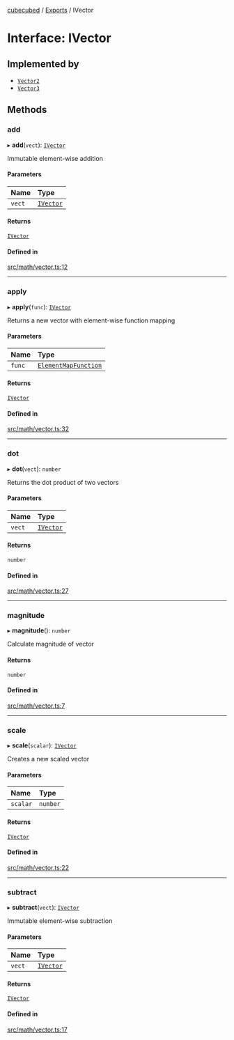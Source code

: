 [cubecubed](/reference/README.md) / [Exports](/reference/modules.md) / IVector

# Interface: IVector

## Implemented by

- [`Vector2`](/reference/classes/Vector2.md)
- [`Vector3`](/reference/classes/Vector3.md)

## Methods

### add

▸ **add**(`vect`): [`IVector`](/reference/interfaces/IVector.md)

Immutable element-wise addition

#### Parameters

| Name | Type |
| :------ | :------ |
| `vect` | [`IVector`](/reference/interfaces/IVector.md) |

#### Returns

[`IVector`](/reference/interfaces/IVector.md)

#### Defined in

[src/math/vector.ts:12](https://github.com/imaphatduc/cubecubed/blob/0c47e8e/src/math/vector.ts#L12)

___

### apply

▸ **apply**(`func`): [`IVector`](/reference/interfaces/IVector.md)

Returns a new vector with element-wise function mapping

#### Parameters

| Name | Type |
| :------ | :------ |
| `func` | [`ElementMapFunction`](/reference/types/ElementMapFunction.md) |

#### Returns

[`IVector`](/reference/interfaces/IVector.md)

#### Defined in

[src/math/vector.ts:32](https://github.com/imaphatduc/cubecubed/blob/0c47e8e/src/math/vector.ts#L32)

___

### dot

▸ **dot**(`vect`): `number`

Returns the dot product of two vectors

#### Parameters

| Name | Type |
| :------ | :------ |
| `vect` | [`IVector`](/reference/interfaces/IVector.md) |

#### Returns

`number`

#### Defined in

[src/math/vector.ts:27](https://github.com/imaphatduc/cubecubed/blob/0c47e8e/src/math/vector.ts#L27)

___

### magnitude

▸ **magnitude**(): `number`

Calculate magnitude of vector

#### Returns

`number`

#### Defined in

[src/math/vector.ts:7](https://github.com/imaphatduc/cubecubed/blob/0c47e8e/src/math/vector.ts#L7)

___

### scale

▸ **scale**(`scalar`): [`IVector`](/reference/interfaces/IVector.md)

Creates a new scaled vector

#### Parameters

| Name | Type |
| :------ | :------ |
| `scalar` | `number` |

#### Returns

[`IVector`](/reference/interfaces/IVector.md)

#### Defined in

[src/math/vector.ts:22](https://github.com/imaphatduc/cubecubed/blob/0c47e8e/src/math/vector.ts#L22)

___

### subtract

▸ **subtract**(`vect`): [`IVector`](/reference/interfaces/IVector.md)

Immutable element-wise subtraction

#### Parameters

| Name | Type |
| :------ | :------ |
| `vect` | [`IVector`](/reference/interfaces/IVector.md) |

#### Returns

[`IVector`](/reference/interfaces/IVector.md)

#### Defined in

[src/math/vector.ts:17](https://github.com/imaphatduc/cubecubed/blob/0c47e8e/src/math/vector.ts#L17)
